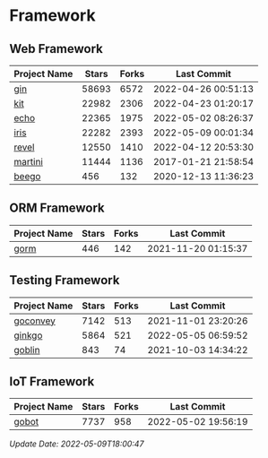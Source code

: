 # Framework

## Web Framework
| Project Name | Stars | Forks | Last Commit |
| ------------ | ----- | ----- | ----------- |
| [gin](https://github.com/gin-gonic/gin) | 58693 | 6572 | 2022-04-26 00:51:13 |
| [kit](https://github.com/go-kit/kit) | 22982 | 2306 | 2022-04-23 01:20:17 |
| [echo](https://github.com/labstack/echo) | 22365 | 1975 | 2022-05-02 08:26:37 |
| [iris](https://github.com/kataras/iris) | 22282 | 2393 | 2022-05-09 00:01:34 |
| [revel](https://github.com/revel/revel) | 12550 | 1410 | 2022-04-12 20:53:30 |
| [martini](https://github.com/go-martini/martini) | 11444 | 1136 | 2017-01-21 21:58:54 |
| [beego](https://github.com/astaxie/beego) | 456 | 132 | 2020-12-13 11:36:23 |

## ORM Framework
| Project Name | Stars | Forks | Last Commit |
| ------------ | ----- | ----- | ----------- |
| [gorm](https://github.com/jinzhu/gorm) | 446 | 142 | 2021-11-20 01:15:37 |

## Testing Framework
| Project Name | Stars | Forks | Last Commit |
| ------------ | ----- | ----- | ----------- |
| [goconvey](https://github.com/smartystreets/goconvey) | 7142 | 513 | 2021-11-01 23:20:26 |
| [ginkgo](https://github.com/onsi/ginkgo) | 5864 | 521 | 2022-05-05 06:59:52 |
| [goblin](https://github.com/franela/goblin) | 843 | 74 | 2021-10-03 14:34:22 |

## IoT Framework
| Project Name | Stars | Forks | Last Commit |
| ------------ | ----- | ----- | ----------- |
| [gobot](https://github.com/hybridgroup/gobot) | 7737 | 958 | 2022-05-02 19:56:19 |

*Update Date: 2022-05-09T18:00:47*